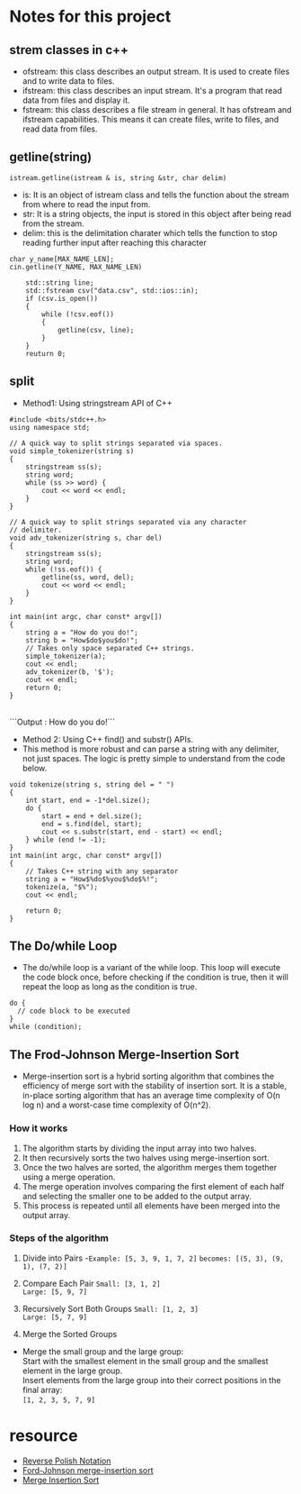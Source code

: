 # Notes for this project

## strem classes in c++
- ofstream: this class describes an output stream. It is used to create files and to write data to files.
- ifstream: this class describes an input stream. It's a program that read data from files and display it.
- fstream: this class describes a file stream in general. It has ofstream and ifstream capabilities. This means it can create files, write to files, and read data from files.

## getline(string)
```istream.getline(istream & is, string &str, char delim)```
- is: It is an object of istream class and tells the function about the stream from where to read the input from.
- str: It is a string objects, the input is stored in this object after being read from the stream.
- delim: this is the delimitation charater which tells the function to stop reading further input after reaching this character
```
char y_name[MAX_NAME_LEN];
cin.getline(Y_NAME, MAX_NAME_LEN)
```

```
    std::string line;
    std::fstream csv("data.csv", std::ios::in);
    if (csv.is_open())
    {
        while (!csv.eof())
        {
            getline(csv, line);
        }
    }
    reuturn 0;
```

## split
- Method1: Using stringstream API of C++
```
#include <bits/stdc++.h>
using namespace std;

// A quick way to split strings separated via spaces.
void simple_tokenizer(string s)
{
    stringstream ss(s);
    string word;
    while (ss >> word) {
        cout << word << endl;
    }
}

// A quick way to split strings separated via any character
// delimiter.
void adv_tokenizer(string s, char del)
{
    stringstream ss(s);
    string word;
    while (!ss.eof()) {
        getline(ss, word, del);
        cout << word << endl;
    }
}

int main(int argc, char const* argv[])
{
    string a = "How do you do!";
    string b = "How$do$you$do!";
    // Takes only space separated C++ strings.
    simple_tokenizer(a);
    cout << endl;
    adv_tokenizer(b, '$');
    cout << endl;
    return 0;
}
```
<br>
```Output : How 
     do 
     you
     do!```

- Method 2: Using C++ find() and substr() APIs.
- This method is more robust and can parse a string with any delimiter, not just spaces. The logic is pretty simple to understand from the code below.
```
void tokenize(string s, string del = " ")
{
    int start, end = -1*del.size();
    do {
        start = end + del.size();
        end = s.find(del, start);
        cout << s.substr(start, end - start) << endl;
    } while (end != -1);
}
int main(int argc, char const* argv[])
{
    // Takes C++ string with any separator
    string a = "How$%do$%you$%do$%!";
    tokenize(a, "$%");
    cout << endl;

    return 0;
}
```

## The Do/while Loop 
- The do/while loop is a variant of the while loop. This loop will execute the code block once, before checking if the condition is true, then it will repeat the loop as long as the condition is true.
```
do {
  // code block to be executed
}
while (condition);
```

## The Frod-Johnson Merge-Insertion Sort
- Merge-insertion sort is a hybrid sorting algorithm that combines the efficiency of merge sort with the stability of insertion sort. It is a stable, in-place sorting algorithm that has an average time complexity of O(n log n) and a worst-case time complexity of O(n^2).

### How it works
1. The algorithm starts by dividing the input array into two halves.
2. It then recursively sorts the two halves using merge-insertion sort.
3. Once the two halves are sorted, the algorithm merges them together using a merge operation.
4. The merge operation involves comparing the first element of each half and selecting the smaller one to be added to the output array.
5. This process is repeated until all elements have been merged into the output array.

### Steps of the algorithm
1. Divide into Pairs
-```Example: [5, 3, 9, 1, 7, 2]```  ```becomes: [(5, 3), (9, 1), (7, 2)]```


2. Compare Each Pair
```Small: [3, 1, 2]```<br>
```Large: [5, 9, 7]```

3. Recursively Sort Both Groups
```Small: [1, 2, 3]```<br>
```Large: [5, 7, 9]```

4. Merge the Sorted Groups
- Merge the small group and the large group:<br>
Start with the smallest element in the small group and the smallest element in the large group.<br>
Insert elements from the large group into their correct positions in the final array:<br>
```[1, 2, 3, 5, 7, 9]```

# resource
* [Reverse Polish Notation](https://medium.com/@tech.interview.buddies/reverse-polish-notation-b88524252960)
* [Ford-Johnson merge-insertion sort](https://codereview.stackexchange.com/questions/116367/ford-johnson-merge-insertion-sort)
* [Merge Insertion Sort](https://iq.opengenus.org/merge-insertion-sort/)